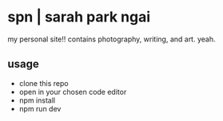 # spn | sarah park ngai
my personal site!! contains photography, writing, and art. yeah.
## usage
- clone this repo
- open in your chosen code editor
- npm install
- npm run dev
